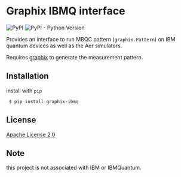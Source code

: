 # Graphix IBMQ interface

![PyPI](https://img.shields.io/pypi/v/graphix-ibmq)
![PyPI - Python Version](https://img.shields.io/pypi/pyversions/graphix-ibmq)

Provides an interface to run MBQC pattern (`graphix.Pattern`) on IBM quantum devices as well as the Aer simulators.

Requires [graphix](https://github.com/TeamGraphix/graphix) to generate the measurement pattern.

## Installation
install with `pip`
```
 $ pip install graphix-ibmq
```
<!-- This can be installed as part of graphix, by
```
 $ pip install graphix[extra]
``` -->

## License

[Apache License 2.0](LICENSE)

## Note

this project is not associated with IBM or IBMQuantum.



